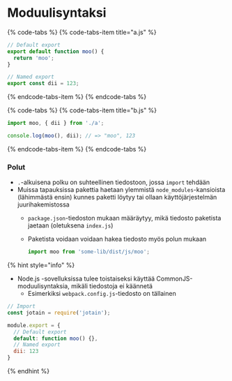 # Moduulisyntaksi

{% code-tabs %}
{% code-tabs-item title="a.js" %}
```javascript
// Default export
export default function moo() {
  return 'moo';
}

// Named export
export const dii = 123;
```
{% endcode-tabs-item %}
{% endcode-tabs %}

{% code-tabs %}
{% code-tabs-item title="b.js" %}
```javascript
import moo, { dii } from './a';

console.log(moo(), dii); // => "moo", 123
```
{% endcode-tabs-item %}
{% endcode-tabs %}

### Polut

* `.`-alkuisena polku on suhteellinen tiedostoon, jossa `import` tehdään
* Muissa tapauksissa pakettia haetaan ylemmistä `node_modules`-kansioista \(lähimmästä ensin\) kunnes paketti löytyy tai ollaan käyttöjärjestelmän juurihakemistossa
  * `package.json`-tiedoston mukaan määräytyy, mikä tiedosto paketista jaetaan \(oletuksena `index.js`\)
  * Paketista voidaan voidaan hakea tiedosto myös polun mukaan

    ```javascript
    import moo from 'some-lib/dist/js/moo';
    ```

{% hint style="info" %}
* Node.js -sovelluksissa tulee toistaiseksi käyttää CommonJS-moduulisyntaksia, mikäli tiedostoja ei käännetä
  * Esimerkiksi `webpack.config.js`-tiedosto on tällainen

```javascript
// Import
const jotain = require('jotain');

module.export = {
  // Default export
  default: function moo() {},
  // Named export
  dii: 123
}
```
{% endhint %}



